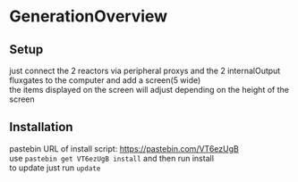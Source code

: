 # GenerationOverview
## Setup
just connect the 2 reactors via peripheral proxys and the 2 internalOutput fluxgates to the computer and add a screen(5 wide)
<br> the items displayed on the screen will adjust depending on the height of the screen
## Installation
pastebin URL of install script: https://pastebin.com/VT6ezUgB
<br>use <code>pastebin get VT6ezUgB install</code> and then run install
<br>to update just run <code>update</code>
